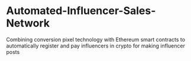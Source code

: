 # Automated-Influencer-Sales-Network
Combining conversion pixel technology with Ethereum smart contracts to automatically register and pay influencers in crypto for making influencer posts
